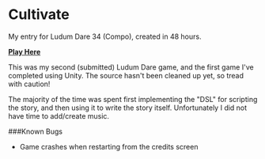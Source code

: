 # Cultivate
My entry for Ludum Dare 34 (Compo), created in 48 hours.

[**Play Here**](http://ludumdare.com/compo/ludum-dare-34/?action=preview&uid=28426)

This was my second (submitted) Ludum Dare game, and the first game I've completed using Unity. The source hasn't been cleaned up yet, so tread with caution!

The majority of the time was spent first implementing the "DSL" for scripting the story, and then using it to write the story itself.
Unfortunately I did not have time to add/create music. 

###Known Bugs
- Game crashes when restarting from the credits screen
